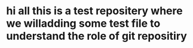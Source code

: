 # hi all this is a test repositery where we willadding some test file to understand the role of git repositiry
